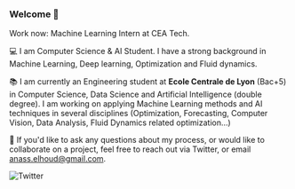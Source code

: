 ### Welcome 👋

Work now: Machine Learning Intern at CEA Tech.

💻 I am Computer Science & AI Student. I have a strong background in Machine Learning, Deep learning, Optimization and Fluid dynamics.

📚 I am currently an Engineering student at **Ecole Centrale de Lyon** (Bac+5) in Computer Science, Data Science and Artificial Intelligence (double degree). I am working on applying Machine Learning methods and AI techniques in several disciplines (Optimization, Forecasting, Computer Vision, Data Analysis, Fluid Dynamics related optimization…)

📩 If you'd like to ask any questions about my process, or would like to collaborate on a project, feel free to reach out via Twitter, or email anass.elhoud@gmail.com.

![Twitter](https://github.com/anasselhoud)
<!--
**anasselhoud/anasselhoud** is a ✨ _special_ ✨ repository because its `README.md` (this file) appears on your GitHub profile.

Here are some ideas to get you started:

- 🔭 I’m currently working on ...
- 🌱 I’m currently learning ...
- 👯 I’m looking to collaborate on ...
- 🤔 I’m looking for help with ...
- 💬 Ask me about ...
- 📫 How to reach me: ...
- 😄 Pronouns: ...
- ⚡ Fun fact: ...
-->
